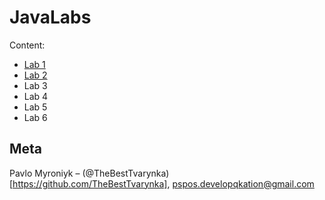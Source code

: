 # JavaLabs

Content:
* [Lab 1](https://github.com/TheBestTvarynka/JavaLabs/tree/1f0b593c2a30f7d3d5f0292eb4422649d10b6de6/1-lab/src/com/kpi/lab1)
* [Lab 2](https://github.com/TheBestTvarynka/JavaLabs/tree/f4c61fc02a30e62c09b2bc92e812ec986f6f62d3/1-lab/src/com/kpi/lab1)
* Lab 3
* Lab 4
* Lab 5
* Lab 6

## Meta

Pavlo Myroniyk – (@TheBestTvarynka)[https://github.com/TheBestTvarynka], [pspos.developqkation@gmail.com](mailto:pspos.developqkation@gmail.com)

